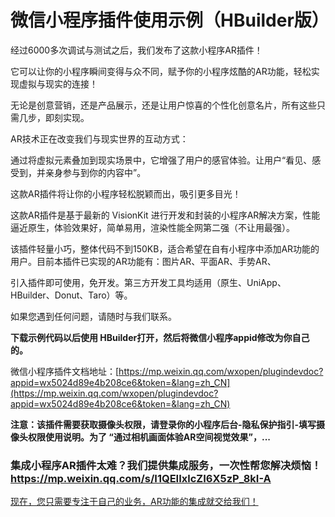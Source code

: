 # 微信小程序插件使用示例（HBuilder版）

经过6000多次调试与测试之后，我们发布了这款小程序AR插件！

它可以让你的小程序瞬间变得与众不同，赋予你的小程序炫酷的AR功能，轻松实现虚拟与现实的连接！ 

无论是创意营销，还是产品展示，还是让用户惊喜的个性化创意名片，所有这些只需几步，即刻实现。

AR技术正在改变我们与现实世界的互动方式：

通过将虚拟元素叠加到现实场景中，它增强了用户的感官体验。让用户“看见、感受到，并亲身参与到你的内容中”。

这款AR插件将让你的小程序轻松脱颖而出，吸引更多目光！

这款AR插件是基于最新的 VisionKit 进行开发和封装的小程序AR解决方案，性能逼近原生，体验效果好，简单易用，渲染性能全网第二强（不让用最强）。

该插件轻量小巧，整体代码不到150KB，适合希望在自有小程序中添加AR功能的用户。目前本插件已实现的AR功能有：图片AR、平面AR、手势AR、

引入插件即可使用，免开发。第三方开发工具均适用（原生、UniApp、HBuilder、Donut、Taro）等。

如果您遇到任何问题，请随时与我们联系。

**下载示例代码以后使用 HBuilder打开，然后将微信小程序appid修改为你自己的。**

微信小程序插件文档地址：[https://mp.weixin.qq.com/wxopen/plugindevdoc?appid=wx5024d89e4b208ce6&token=&lang=zh_CN](https://mp.weixin.qq.com/wxopen/plugindevdoc?appid=wx5024d89e4b208ce6&token=&lang=zh_CN) 

**注意：该插件需要获取摄像头权限，请登录你的小程序后台-隐私保护指引-填写摄像头权限使用说明。为了 “通过相机画面体验AR空间视觉效果”，...**

### 集成小程序AR插件太难？我们提供集成服务，一次性帮您解决烦恼！ https://mp.weixin.qq.com/s/I1QEIIxlcZI6X5zP_8kI-A

[现在，您只需要专注于自己的业务，AR功能的集成就交给我们！](https://mp.weixin.qq.com/s/I1QEIIxlcZI6X5zP_8kI-A)

